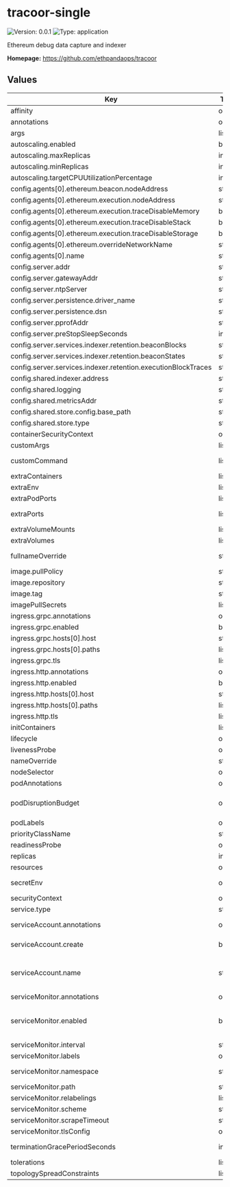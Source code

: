 
# tracoor-single

![Version: 0.0.1](https://img.shields.io/badge/Version-0.0.1-informational?style=flat-square) ![Type: application](https://img.shields.io/badge/Type-application-informational?style=flat-square)

Ethereum debug data capture and indexer

**Homepage:** <https://github.com/ethpandaops/tracoor>

## Values

| Key | Type | Default | Description |
|-----|------|---------|-------------|
| affinity | object | `{}` | Affinity configuration for pods |
| annotations | object | `{}` | Annotations for the Deployment |
| args | list | `[]` | Command arguments |
| autoscaling.enabled | bool | `false` | Autoscaling configuration |
| autoscaling.maxReplicas | int | `3` | Maximum number of replicas |
| autoscaling.minReplicas | int | `2` | Minimum number of replicas |
| autoscaling.targetCPUUtilizationPercentage | int | `85` | Target CPU utilization percentage |
| config.agents[0].ethereum.beacon.nodeAddress | string | `"http://localhost:5052"` |  |
| config.agents[0].ethereum.execution.nodeAddress | string | `"http://localhost:8545"` |  |
| config.agents[0].ethereum.execution.traceDisableMemory | bool | `true` |  |
| config.agents[0].ethereum.execution.traceDisableStack | bool | `true` |  |
| config.agents[0].ethereum.execution.traceDisableStorage | bool | `true` |  |
| config.agents[0].ethereum.overrideNetworkName | string | `"mainnet"` |  |
| config.agents[0].name | string | `"instance-1"` |  |
| config.server.addr | string | `":8081"` |  |
| config.server.gatewayAddr | string | `":8080"` |  |
| config.server.ntpServer | string | `"time.google.com"` |  |
| config.server.persistence.driver_name | string | `"sqlite"` |  |
| config.server.persistence.dsn | string | `"file:/tmp/tracoor.db"` |  |
| config.server.pprofAddr | string | `":6060"` |  |
| config.server.preStopSleepSeconds | int | `1` |  |
| config.server.services.indexer.retention.beaconBlocks | string | `"30m"` |  |
| config.server.services.indexer.retention.beaconStates | string | `"30m"` |  |
| config.server.services.indexer.retention.executionBlockTraces | string | `"30m"` |  |
| config.shared.indexer.address | string | `"localhost:8081"` |  |
| config.shared.logging | string | `"debug"` |  |
| config.shared.metricsAddr | string | `":9091"` |  |
| config.shared.store.config.base_path | string | `"/tmp/tracoor"` |  |
| config.shared.store.type | string | `"fs"` |  |
| containerSecurityContext | object | See `values.yaml` | The security context for containers |
| customArgs | list | `[]` | Custom args for the tracoor container |
| customCommand | list | `[]` | Command replacement for the tracoor container |
| extraContainers | list | `[]` | Additional containers |
| extraEnv | list | `[]` | Additional env variables |
| extraPodPorts | list | `[]` | Extra Pod ports |
| extraPorts | list | `[]` | Additional ports. Useful when using extraContainers |
| extraVolumeMounts | list | `[]` | Additional volume mounts |
| extraVolumes | list | `[]` | Additional volumes |
| fullnameOverride | string | `""` | Overrides the chart's computed fullname |
| image.pullPolicy | string | `"IfNotPresent"` | tracoor container pull policy |
| image.repository | string | `"ethpandaops/tracoor"` | tracoor container image repository |
| image.tag | string | `"latest"` | tracoor container image tag |
| imagePullSecrets | list | `[]` | Image pull secrets for Docker images |
| ingress.grpc.annotations | object | `{}` | Annotations for Ingress |
| ingress.grpc.enabled | bool | `false` | Ingress resource for GRPC |
| ingress.grpc.hosts[0].host | string | `"chart-example.local"` |  |
| ingress.grpc.hosts[0].paths | list | `[]` |  |
| ingress.grpc.tls | list | `[]` | Ingress TLS |
| ingress.http.annotations | object | `{}` | Annotations for Ingress |
| ingress.http.enabled | bool | `false` | Ingress resource for the HTTP API |
| ingress.http.hosts[0].host | string | `"chart-example.local"` |  |
| ingress.http.hosts[0].paths | list | `[]` |  |
| ingress.http.tls | list | `[]` | Ingress TLS |
| initContainers | list | `[]` | Additional init containers |
| lifecycle | object | See `values.yaml` | Lifecycle hooks |
| livenessProbe | object | See `values.yaml` | Liveness probe |
| nameOverride | string | `""` | Overrides the chart's name |
| nodeSelector | object | `{}` | Node selector for pods |
| podAnnotations | object | `{}` | Pod annotations |
| podDisruptionBudget | object | `{}` | Define the PodDisruptionBudget spec If not set then a PodDisruptionBudget will not be created |
| podLabels | object | `{}` | Pod labels |
| priorityClassName | string | `nil` | Pod priority class |
| readinessProbe | object | See `values.yaml` | Readiness probe |
| replicas | int | `1` | Number of replicas |
| resources | object | `{}` | Resource requests and limits |
| secretEnv | object | `{}` | Secret env variables injected via a created secret |
| securityContext | object | See `values.yaml` | The security context for pods |
| service.type | string | `"ClusterIP"` | Service type |
| serviceAccount.annotations | object | `{}` | Annotations to add to the service account |
| serviceAccount.create | bool | `false` | Specifies whether a service account should be created |
| serviceAccount.name | string | `""` | The name of the service account to use. If not set and create is true, a name is generated using the fullname template |
| serviceMonitor.annotations | object | `{}` | Additional ServiceMonitor annotations |
| serviceMonitor.enabled | bool | `false` | If true, a ServiceMonitor CRD is created for a prometheus operator https://github.com/coreos/prometheus-operator |
| serviceMonitor.interval | string | `"15s"` | ServiceMonitor scrape interval |
| serviceMonitor.labels | object | `{}` | Additional ServiceMonitor labels |
| serviceMonitor.namespace | string | `nil` | Alternative namespace for ServiceMonitor |
| serviceMonitor.path | string | `"/metrics"` | Path to scrape |
| serviceMonitor.relabelings | list | `[]` | ServiceMonitor relabelings |
| serviceMonitor.scheme | string | `"http"` | ServiceMonitor scheme |
| serviceMonitor.scrapeTimeout | string | `"30s"` | ServiceMonitor scrape timeout |
| serviceMonitor.tlsConfig | object | `{}` | ServiceMonitor TLS configuration |
| terminationGracePeriodSeconds | int | `90` | How long to wait until the pod is forcefully terminated |
| tolerations | list | `[]` | Tolerations for pods |
| topologySpreadConstraints | list | `[]` | Topology Spread Constraints for pods |
